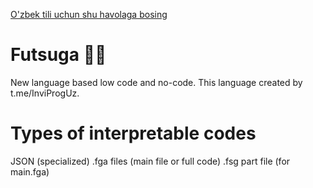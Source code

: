 [O'zbek tili uchun shu havolaga bosing](README.uz.md)

# Futsuga 🧠✨
New language based low code and no-code. This language created by t.me/InviProgUz.

# Types of interpretable codes
JSON (specialized)
.fga files (main file or full code)
.fsg part file (for main.fga)